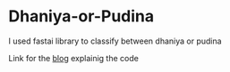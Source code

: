 # Dhaniya-or-Pudina
I used fastai library to classify between dhaniya or pudina

Link for the [blog](https://medium.com/@ramitag18/image-classification-using-fast-ai-classifying-dhaniya-or-pudina-89eab6fe1760) explainig the code

